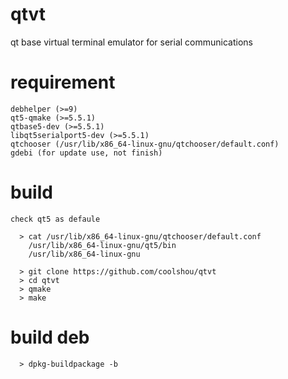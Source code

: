 # qtvt
qt base virtual terminal emulator for serial communications

# requirement
    debhelper (>=9)
    qt5-qmake (>=5.5.1)
    qtbase5-dev (>=5.5.1)
    libqt5serialport5-dev (>=5.5.1)
    qtchooser (/usr/lib/x86_64-linux-gnu/qtchooser/default.conf)
    gdebi (for update use, not finish)
  
# build
    check qt5 as defaule
```    
  > cat /usr/lib/x86_64-linux-gnu/qtchooser/default.conf
    /usr/lib/x86_64-linux-gnu/qt5/bin
    /usr/lib/x86_64-linux-gnu
```    
```
  > git clone https://github.com/coolshou/qtvt
  > cd qtvt
  > qmake
  > make
```
# build deb
```
  > dpkg-buildpackage -b
```  
